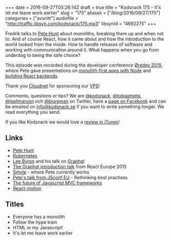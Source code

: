+++
date = 2016-09-27T05:26:14Z
draft = true
title = "Kodsnack 175 - It's let me leave work earlier"
slug = "175"
aliases = ["/blog/2016/09/27/175"]
categories = ["avsnitt"]
audiofile = "http://traffic.libsyn.com/kodsnack/175.mp3"
libsynid = "4692275"
+++

Fredrik talks to [Pete Hunt](https://twitter.com/floydophone) about monoliths, breaking them up and when not to. And of course React, how it came about and how the introduction to the world looked from the inside. How to handle releases of software and working with communication around it. What happens when you go from underdog to being the safe choice?

This episode was recorded during the developer conference [Øredev 2015](https://vimeo.com/144824775), where Pete gave presentations on [monolith-first apps with Node](http://oredev.org/2015/sessions/monolith-first-apps-with-node-js) and [building React backends](http://oredev.org/2015/sessions/building-a-react-js-backend).

Thank you [Cloudnet](http://www.cloudnet.se) for sponsoring our [VPS](http://en.wikipedia.org/wiki/Virtual_private_server)!

Comments, questions or tips? We are [@kodsnack](https://www.twitter.com/kodsnack), [@tobiashieta](https://www.twitter.com/tobiashieta), [@isallmaroon](https://www.twitter.com/isallmaroon) och [@bjoreman](https://www.twitter.com/bjoreman) on Twitter, have a [page on Facebook](https://www.facebook.com/kodsnack) and can be emailed on [info@kodsnack.se](mailto:info@kodsnack.se) if you want to write something longer. We read everything you send.

If you like Kodsnack we would love a [review in iTunes](http://itunes.apple.com/se/podcast/kodsnack/id561631498?l=en)!

## Links ##
* [Pete Hunt](https://twitter.com/floydophone)
* [Kubernetes](http://kubernetes.io/)
* [Lee Byron](http://leebyron.com/) and his talk on [Graphql](https://en.wikipedia.org/wiki/GraphQL)
* [The Graphql introduction talk](https://www.youtube.com/watch?v=WQLzZf34FJ8) from React Europe 2015
* [Smyte](https://www.smyte.com/) - where Pete currently works
* [Pete's talk from JSconf EU](https://www.youtube.com/watch?v=x7cQ3mrcKaY) - Rethinking best practises
* [The future of Javascript MVC frameworks](http://swannodette.github.io/2013/12/17/the-future-of-javascript-mvcs)
* [React-motion](https://github.com/chenglou/react-motion)

## Titles ##
* Everyone has a monolith
* Follow the hype train
* HTML in my Javascript!
* It's let me leave work earlier